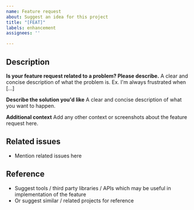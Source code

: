 ```yaml
---
name: Feature request
about: Suggest an idea for this project
title: "[FEAT]"
labels: enhancement
assignees: ''

---
```


## Description

**Is your feature request related to a problem? Please describe.**
A clear and concise description of what the problem is. Ex. I'm always frustrated when [...]

**Describe the solution you'd like**
A clear and concise description of what you want to happen.

**Additional context**
Add any other context or screenshots about the feature request here.

## Related issues
- Mention related issues here

## Reference
- Suggest tools / third party libraries / APIs which may be useful in implementation of the feature
- Or suggest similar / related projects for reference
